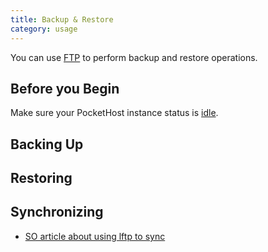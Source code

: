 ```yaml
---
title: Backup & Restore
category: usage
---
```


You can use [FTP](/docs/usage/ftp/) to perform backup and restore operations.

## Before you Begin

Make sure your PocketHost instance status is [idle](/docs/usage/instances/#on-demand-execution).

## Backing Up

## Restoring

## Synchronizing

- [SO article about using lftp to sync](https://askubuntu.com/questions/758640/how-to-automatically-sync-the-contents-of-a-local-folder-with-the-contents-of-a)

